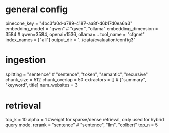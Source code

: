 # general config
pinecone_key = "4bc3fa0d-a789-4187-aa8f-d6b17d0ea6a3"
embedding_model = "qwen" # "qwen", "ollama"
embedding_dimension = 3584 # qwen=3584, openai=1536, ollama=...
tool_name = "cfgnet"
index_names = ["all"]
output_dir = "../data/evaluation/config3"

# ingestion
splitting = "sentence" # "sentence", "token", "semantic", "recursive"
chunk_size = 512
chunk_overlap = 50
extractors = [] # ["summary", "keyword", title]
num_websites = 3

# retrieval
top_k = 10
alpha = 1   #weight for sparse/dense retrieval, only used for hybrid query mode.
rerank = "sentence" # "sentence", "llm", "colbert"
top_n = 5